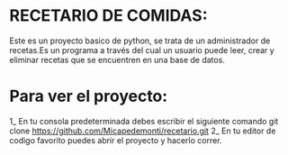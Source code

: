 
# RECETARIO DE COMIDAS:
Este es un proyecto basico de python, se trata de  un administrador de recetas.Es un programa
a través del cual un usuario puede leer, crear y eliminar recetas que se encuentren en una base
de datos. 

# Para ver el proyecto:
1_ En tu consola predeterminada debes escribir el siguiente comando git clone https://github.com/Micapedemonti/recetario.git
2_ En tu editor de codigo favorito puedes abrir el proyecto y hacerlo correr.
